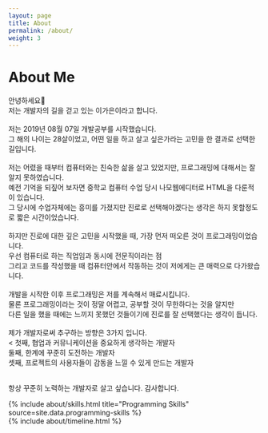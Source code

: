 ```yaml
---
layout: page
title: About
permalink: /about/
weight: 3
---
```


# **About Me**

안녕하세요:wave: <br>
저는 개발자의 길을 걷고 있는 이가은이라고 합니다.<br><br>
저는 2019년 08월 07일 개발공부를 시작했습니다.<br>
그 해의 나이는 28살이었고, 어떤 일을 하고 살고 싶은가라는 고민을 한 결과로 선택한 길입니다.<br><br>
저는 어렸을 때부터 컴퓨터와는 친숙한 삶을 살고 있었지만, 프로그래밍에 대해서는 잘 알지 못하였습니다.<br>
예전 기억을 되짚어 보자면 중학교 컴퓨터 수업 당시 나모웹에디터로 HTML을 다룬적이 있습니다.<br>
그 당시에 수업자체에는 흥미를 가졌지만 진로로 선택해야겠다는 생각은 하지 못할정도로 짧은 시간이었습니다.<br><br>
하지만 진로에 대한 깊은 고민을 시작했을 때, 가장 먼저 떠오른 것이 프로그래밍이었습니다.<br>
우선 컴퓨터로 하는 직업임과 동시에 전문직이라는 점<br>
그리고 코드를 작성했을 때 컴퓨터안에서 작동하는 것이 저에게는 큰 매력으로 다가왔습니다.<br><br>
개발을 시작한 이후 프로그래밍은 저를 계속해서 매료시킵니다.<br>
물론 프로그래밍이라는 것이 정말 어렵고, 공부할 것이 무한하다는 것을 알지만   
다른 일을 했을 때에는 느끼지 못했던 것들이기에 진로를 잘 선택했다는 생각이 듭니다.<br><br>
제가 개발자로써 추구하는 방향은 3가지 입니다.<br><
첫째, 협업과 커뮤니케이션을 중요하게 생각하는 개발자<br>
둘째, 한계에 꾸준히 도전하는 개발자<br>
셋째, 프로젝트의 사용자들이 감동을 느낄 수 있게 만드는 개발자<br><br>

항상 꾸준히 노력하는 개발자로 살고 싶습니다. 감사합니다.<br>

<div class="row">
{% include about/skills.html title="Programming Skills" source=site.data.programming-skills %}
<!-- {% include about/skills.html title="Other Skills" source=site.data.other-skills %} -->
</div>

<div class="row">
{% include about/timeline.html %}
</div>